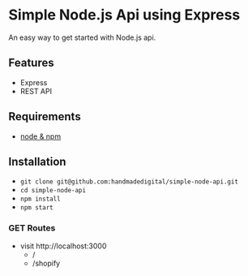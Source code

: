 # Simple Node.js Api using Express

An easy way to get started with Node.js api.

## Features
- Express
- REST API

## Requirements
- [node & npm](https://nodejs.org/en/)

## Installation
- `git clone git@github.com:handmadedigital/simple-node-api.git`
- `cd simple-node-api`
- `npm install`
- `npm start`

### GET Routes
- visit http://localhost:3000
  - /
  - /shopify
